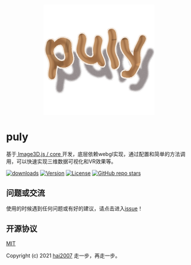<p align='center'>
    <a href='https://github.com/hai2007/puly#readme' target='_blank'>
        <img src='./logo.png'>
    </a>
</p>

# puly
基于[ Image3D.js / core ](https://hai2007.gitee.io/image3d/index.html#/core)开发，底层依赖webgl实现，通过配置和简单的方法调用，可以快速实现三维数据可视化和VR效果等。

<p>
  <a href="https://hai2007.gitee.io/npm-downloads?interval=7&packages=puly"><img src="https://img.shields.io/npm/dm/puly.svg" alt="downloads"></a>
  <a href="https://www.npmjs.com/package/puly"><img src="https://img.shields.io/npm/v/puly.svg" alt="Version"></a>
  <a href="https://github.com/hai2007/puly/blob/master/LICENSE"><img src="https://img.shields.io/npm/l/puly.svg" alt="License"></a>
  <a href="https://github.com/hai2007/puly" target='_blank'><img alt="GitHub repo stars" src="https://img.shields.io/github/stars/hai2007/puly?style=social"></a>
</p>

## 问题或交流
使用的时候遇到任何问题或有好的建议，请点击进入[issue](https://github.com/hai2007/puly/issues)！

开源协议
---------------------------------------
[MIT](https://github.com/hai2007/puly/blob/master/LICENSE)

Copyright (c) 2021 [hai2007](https://hai2007.gitee.io/sweethome/) 走一步，再走一步。
